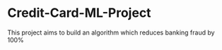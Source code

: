 # Credit-Card-ML-Project
This project aims to build an algorithm which reduces banking fraud by 100%
